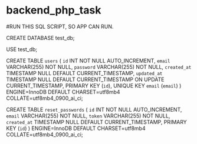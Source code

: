 # backend_php_task

#RUN THIS SQL SCRIPT, SO APP CAN RUN.

CREATE DATABASE test_db;

USE test_db;

CREATE TABLE `users` (
  `id` INT NOT NULL AUTO_INCREMENT,
  `email` VARCHAR(255) NOT NULL,
  `password` VARCHAR(255) NOT NULL,
  `created_at` TIMESTAMP NULL DEFAULT CURRENT_TIMESTAMP,
  `updated_at` TIMESTAMP NULL DEFAULT CURRENT_TIMESTAMP ON UPDATE CURRENT_TIMESTAMP,
  PRIMARY KEY (`id`),
  UNIQUE KEY `email` (`email`)
) ENGINE=InnoDB DEFAULT CHARSET=utf8mb4 COLLATE=utf8mb4_0900_ai_ci;

CREATE TABLE `reset_passwords` (
  `id` INT NOT NULL AUTO_INCREMENT,
  `email` VARCHAR(255) NOT NULL,
  `token` VARCHAR(255) NOT NULL,
  `created_at` TIMESTAMP NULL DEFAULT CURRENT_TIMESTAMP,
  PRIMARY KEY (`id`)
) ENGINE=InnoDB DEFAULT CHARSET=utf8mb4 COLLATE=utf8mb4_0900_ai_ci;
